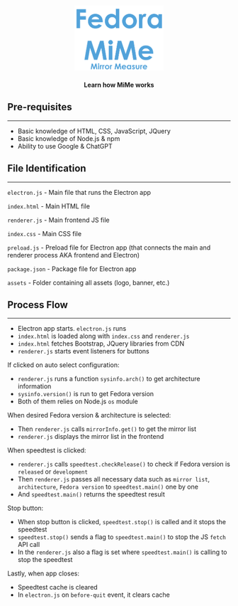 <div align="center">
<img  src="./assets/mime-banner.png" style="width: 40%; height: auto; align-self: center" alt="banner">

#### Learn how MiMe works
</div>

## Pre-requisites

---

- Basic knowledge of HTML, CSS, JavaScript, JQuery
- Basic knowledge of Node.js & npm
- Ability to use Google & ChatGPT

## File Identification

---

``` electron.js ``` - Main file that runs the Electron app

``` index.html ``` - Main HTML file

``` renderer.js ``` - Main frontend JS file

``` index.css ``` - Main CSS file

``` preload.js ``` - Preload file for Electron app (that connects the main and renderer process AKA frontend and Electron)

``` package.json ``` - Package file for Electron app

``` assets ``` - Folder containing all assets (logo, banner, etc.)


## Process Flow

---

- Electron app starts. ``` electron.js ``` runs
- ``` index.html ``` is loaded along with ``` index.css ``` and ``` renderer.js ```
- ``` index.html ``` fetches Bootstrap, JQuery libraries from CDN
- ``` renderer.js ``` starts event listeners for buttons

If clicked on auto select configuration:

- ``` renderer.js ``` runs a function ``` sysinfo.arch() ``` to get architecture information
- `sysinfo.version()` is run to get Fedora version
- Both of them relies on Node.js ``` os ``` module

When desired Fedora version & architecture is selected:

- Then ``` renderer.js ``` calls `mirrorInfo.get()` to get the mirror list
- ``` renderer.js ``` displays the mirror list in the frontend

When speedtest is clicked:

- ``` renderer.js ``` calls `speedtest.checkRelease()` to check if Fedora version is `released` or `development`
- Then `renderer.js` passes all necessary data such as `mirror list`, `architecture`, `Fedora version` to `speedtest.main()` one by one
- And `speedtest.main()` returns the speedtest result

Stop button:

- When stop button is clicked, `speedtest.stop()` is called and it stops the speedtest
- `speedtest.stop()` sends a flag to `speedtest.main()` to stop the JS `fetch` API call
- In the `renderer.js` also a flag is set where `speedtest.main()` is calling to stop the speedtest

Lastly, when app closes:

- Speedtest cache is cleared
- In `electron.js` on `before-quit` event, it clears cache